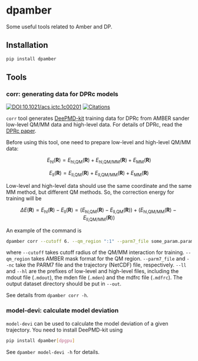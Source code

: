 # dpamber

Some useful tools related to Amber and DP.

## Installation

```sh
pip install dpamber
```

## Tools
### corr: generating data for DPRc models

[![DOI:10.1021/acs.jctc.1c00201](https://img.shields.io/badge/DOI-10.1021%2Facs.jctc.1c00201-blue)](https://doi.org/10.1021/acs.jctc.1c00201)
[![Citations](https://citations.njzjz.win/10.1021/acs.jctc.1c00201)](https://doi.org/10.1021/acs.jctc.1c00201)

`corr` tool generates [DeePMD-kit](https://github.com/deepmodeling/deepmd-kit) training data for DPRc from AMBER sander low-level QM/MM data and high-level data. For details of DPRc, read the [DPRc paper](https://doi.org/10.1021/acs.jctc.1c00201).

Before using this tool, one need to prepare low-level and high-level QM/MM data:

$$
E_\text{hl}(\mathbf R)=E_\text{hl,QM}(\mathbf R)+E_\text{hl,QM/MM}(\mathbf R)+E_\text{MM}(\mathbf R)
$$

$$
E_\text{ll}(\mathbf R)=E_\text{ll,QM}(\mathbf R)+E_\text{ll,QM/MM}(\mathbf R)+E_\text{MM}(\mathbf R)
$$

Low-level and high-level data should use the same coordinate and the same MM method, but different QM methods. So, the correction energy for training will be

$$
\Delta E (\mathbf R) = E_\text{hl}(\mathbf R) - E_\text{ll}(\mathbf R) = (E_\text{hl,QM}(\mathbf R) - E_\text{ll,QM}(\mathbf R)) + (E_\text{hl,QM/MM}(\mathbf R) - E_\text{ll,QM/MM}(\mathbf R))
$$

An example of the command is
```sh
dpamber corr --cutoff 6. --qm_region ":1" --parm7_file some_param.param7 --nc some_coord.nc --hl high_level --ll low_level --out dataset
```
where `--cutoff` takes cutoff radius of the QM/MM interaction for training. `--qm_region` takes AMBER mask format for the QM region. `--parm7_file` and `--nc` take the PARM7 file and the trajectory (NetCDF) file, respectively. `--ll` and `--hl` are the prefixes of low-level and high-level files, including the mdout file (`.mdout`), the mden file (`.mden`) and the mdfrc file (`.mdfrc`). The output dataset directory should be put in `--out`.

See details from `dpamber corr -h`.

### model-devi: calculate model deviation

`model-devi` can be used to calculate the model deviation of a given trajectory.
You need to install DeePMD-kit using
```sh
pip install dpamber[dpgpu]
```

See `dpamber model-devi -h` for details.
